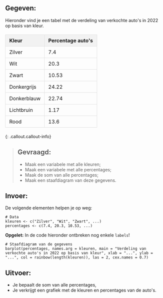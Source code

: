 ## Gegeven:

Hieronder vind je een tabel met de verdeling van verkochte auto's in 2022 op basis van kleur. 

<!DOCTYPE html>
<html lang="en">
<head>
    <meta charset="UTF-8">
    <meta name="viewport" content="width=device-width, initial-scale=1.0">
    <title>Kleuren van auto's</title>
    <style>
        table {
            width: 100%;
            border-collapse: collapse;
            margin: 20px 0;
        }
        th, td {
            border: 1px solid #dddddd;
            padding: 8px 12px;
            text-align: left;
        }
        th {
            background-color: #f2f2f2;
        }
    </style>
</head>
<body>

<table>
    <thead>
        <tr>
            <th>Kleur</th>
            <th>Percentage auto's</th>
        </tr>
    </thead>
    <tbody>
        <tr>
            <td>Zilver</td>
            <td>7.4</td>
        </tr>
        <tr>
            <td>Wit</td>
            <td>20.3</td>
        </tr>
        <tr>
            <td>Zwart</td>
            <td>10.53</td>
        </tr>
        <tr>
            <td>Donkergrijs</td>
            <td>24.22</td>
        </tr>
        <tr>
            <td>Donkerblauw</td>
            <td>22.74</td>
        </tr>
        <tr>
            <td>Lichtbruin</td>
            <td>1.17</td>
        </tr>
        <tr>
            <td>Rood</td>
            <td>13.6</td>
        </tr>
    </tbody>
</table>

</body>
</html>

{: .callout.callout-info}
>## Gevraagd:
>* Maak een variabele met alle kleuren; 
>* Maak een variabele met alle percentages; 
>* Maak de som van alle percentages; 
>* Maak een staafdiagram van deze gegevens. 

## Invoer:
De volgende elementen helpen je op weg: 

```
# Data
kleuren <- c("Zilver", "Wit", "Zwart", ...) 
percentages <- c(7.4, 20.3, 10.53, ...) 
```

**Opgelet:** In de code hieronder ontbreken nog enkele `labels`! 
```
# Staafdiagram van de gegevens
barplot(percentages, names.arg = kleuren, main = "Verdeling van verkochte auto's in 2022 op basis van kleur", xlab = "...", ylab = "...", col = rainbow(length(kleuren)), las = 2, cex.names = 0.7)
```

## Uitvoer: 
* Je bepaalt de som van alle percentages, 
* Je verkrijgt een grafiek met de kleuren en percentages van de auto's. 

